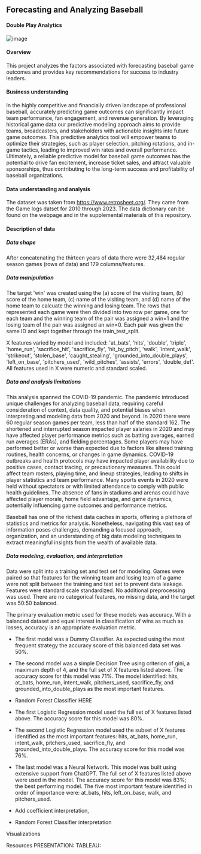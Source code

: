 ## Forecasting and Analyzing Baseball
#### Double Play Analytics

![image](https://github.com/pecham1911/Double_Play_Analytics/assets/159095917/659eea84-0506-47f5-acad-eae626e2b7d7)

#### Overview
This project analyzes the factors associated with forecasting baseball game outcomes and provides key recommendations for success to industry leaders.

#### Business understanding
In the highly competitive and financially driven landscape of professional baseball, accurately predicting game outcomes can significantly impact team performance, fan engagement, and revenue generation. By leveraging historical game data our predictive modeling approach aims to provide teams, broadcasters, and stakeholders with actionable insights into future game outcomes. This predictive analytics tool will empower teams to optimize their strategies, such as player selection, pitching rotations, and in-game tactics, leading to improved win rates and overall performance. Ultimately, a reliable predictive model for baseball game outcomes has the potential to drive fan excitement, increase ticket sales, and attract valuable sponsorships, thus contributing to the long-term success and profitability of baseball organizations.

#### Data understanding and analysis
The dataset was taken from https://www.retrosheet.org/. They came from the Game logs datset for 2010 through 2023. The data dictionary can be found on the webpage and in the supplemental materials of this repository.

#### Description of data
##### Data shape
After concatenating the thirteen years of data there were 32,484 regular season games (rows of data) and 179 columns/features. 

##### Data manipulation
The target 'win' was created using the (a) score of the visiting team, (b) score of the home team, (c) name of the visiting team, and (d) name of the home team to calcuate the winning and losing team. The rows that represented each game were then divided into two row per game, one for each team and the winning team of the pair was assigned a win=1 and the losing team of the pair was assigned an win=0. Each pair was given the same ID and kept together through the train_test_split. 

X features varied by model and included: 'at_bats', 'hits', 'double', 'triple', 'home_run', 'sacrifice_hit', 'sacrifice_fly', 'hit_by_pitch', 'walk', 'intent_walk', 'strikeout', 'stolen_base', 'caught_stealing', 'grounded_into_double_plays', 'left_on_base', 'pitchers_used', 'wild_pitches', 'assists', 'errors', 'double_def'. All features used in X were numeric and standard scaled. 

##### Data and analysis limitations
This analysis spanned the COVID-19 pandemic. The pandemic introduced unique challenges for analyzing baseball data, requiring careful consideration of context, data quality, and potential biases when interpreting and modeling data from 2020 and beyond. In 2020 there were 60 regular season games per team, less than half of the standard 162. The shortened and interrupted season impacted player salaries in 2020 and may have affected player performance metrics such as batting averages, earned run averages (ERAs), and fielding percentages. Some players may have performed better or worse than expected due to factors like altered training routines, health concerns, or changes in game dynamics. COVID-19 outbreaks and health protocols may have impacted player availability due to positive cases, contact tracing, or precautionary measures. This could affect team rosters, playing time, and lineup strategies, leading to shifts in player statistics and team performance. Many sports events in 2020 were held without spectators or with limited attendance to comply with public health guidelines. The absence of fans in stadiums and arenas could have affected player morale, home field advantage, and game dynamics, potentially influencing game outcomes and performance metrics.

Baseball has one of the richest data caches in sports, offering a plethora of statistics and metrics for analysis. Nonetheless, navigating this vast sea of information poses challenges, demanding a focused approach, organization, and an understanding of big data modeling techniques to extract meaningful insights from the wealth of available data.

##### Data modeling, evaluation, and interpretation
Data were split into a training set and test set for modeling. Games were paired so that features for the winning team and losing team of a game were not split between the training and test set to prevent data leakage. Features were standard scale standardized. No additional preprocessing was used. There are no categorical features, no missing data, and the target was 50:50 balanced. 

The primary evaluation metric used for these models was accuracy. With a balanced dataset and equal interest in classification of wins as much as losses, accuracy is an appropriate evaluation metric.

- The first model was a Dummy Classifier. As expected using the most frequent strategy the accuracy score of this balanced data set was 50%. 
- The second model was a simple Decision Tree using criterion of gini, a maximum depth of 4, and the full set of X features listed above. The accuracy score for this model was 71%. The model identified: hits, at_bats, home_run, intent_walk, pitchers_used, sacrifice_fly, and grounded_into_double_plays as the most important features.
- Random Forest Classifier HERE
- The first Logistic Regression model used the full set of X features listed above. The accuracy score for this model was 80%.
- The second Logistic Regression model used the subset of X features identified as the most important features: hits, at_bats, home_run, intent_walk, pitchers_used, sacrifice_fly, and grounded_into_double_plays. The accuracy score for this model was 76%.
- The last model was a Neural Network. This model was built using extensive support from ChatGPT. The full set of X features listed above were used in the model. The accuracy score for this model was 83%; the best performing model. The five most important feature identified in order of importance were: at_bats, hits, left_on_base, walk, and pitchers_used.
  

- Add coefficient interpretation,
- Random Forest Classifier interpretation

Visualizations

Resources
PRESENTATION: 
TABLEAU: 
